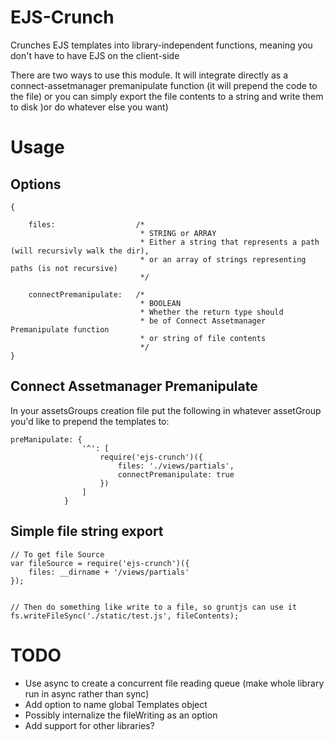 EJS-Crunch
==========

Crunches EJS templates into library-independent functions, meaning you don't have to have EJS on the client-side

There are two ways to use this module. It will integrate directly as a connect-assetmanager premanipulate function (it will prepend the code to the file) or you can simply export the file contents to a string and write them to disk )or do whatever else you want)

# Usage

## Options

```
{

	files: 					/* 
							 * STRING or ARRAY
							 * Either a string that represents a path (will recursivly walk the dir), 
							 * or an array of strings representing paths (is not recursive)
							 */

	connectPremanipulate:   /* 
							 * BOOLEAN
	        				 * Whether the return type should 
						     * be of Connect Assetmanager Premanipulate function 
						     * or string of file contents 
						     */
}
```

## Connect Assetmanager Premanipulate

In your assetsGroups creation file put the following in whatever assetGroup you'd like to prepend the templates to:

```
preManipulate: {
		    	'^': [
		    		require('ejs-crunch')({
		    			files: './views/partials',
		    			connectPremanipulate: true
		    		})
		    	]
		    }
```

## Simple file string export

```
// To get file Source
var fileSource = require('ejs-crunch')({
    files: __dirname + '/views/partials'
});


// Then do something like write to a file, so gruntjs can use it
fs.writeFileSync('./static/test.js', fileContents);
```

# TODO

 * Use async to create a concurrent file reading queue (make whole library run in async rather than sync)
 * Add option to name global Templates object
 * Possibly internalize the fileWriting as an option
 * Add support for other libraries?